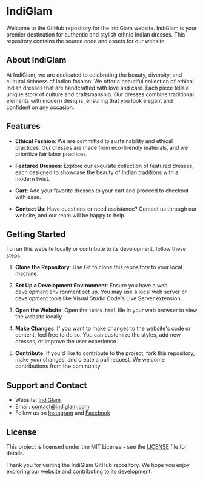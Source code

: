 # IndiGlam

Welcome to the GitHub repository for the IndiGlam website. IndiGlam is your premier destination for authentic and stylish ethnic Indian dresses. This repository contains the source code and assets for our website.

## About IndiGlam

At IndiGlam, we are dedicated to celebrating the beauty, diversity, and cultural richness of Indian fashion. We offer a beautiful collection of ethical Indian dresses that are handcrafted with love and care. Each piece tells a unique story of culture and craftsmanship. Our dresses combine traditional elements with modern designs, ensuring that you look elegant and confident on any occasion.

## Features

- **Ethical Fashion**: We are committed to sustainability and ethical practices. Our dresses are made from eco-friendly materials, and we prioritize fair labor practices.

- **Featured Dresses**: Explore our exquisite collection of featured dresses, each designed to showcase the beauty of Indian traditions with a modern twist.

- **Cart**: Add your favorite dresses to your cart and proceed to checkout with ease.

- **Contact Us**: Have questions or need assistance? Contact us through our website, and our team will be happy to help.

## Getting Started

To run this website locally or contribute to its development, follow these steps:

1. **Clone the Repository**: Use Git to clone this repository to your local machine.




2. **Set Up a Development Environment**: Ensure you have a web development environment set up. You may use a local web server or development tools like Visual Studio Code's Live Server extension.

3. **Open the Website**: Open the `index.html` file in your web browser to view the website locally.

4. **Make Changes**: If you want to make changes to the website's code or content, feel free to do so. You can customize the styles, add new dresses, or improve the user experience.

5. **Contribute**: If you'd like to contribute to the project, fork this repository, make your changes, and create a pull request. We welcome contributions from the community.

## Support and Contact

- Website: [IndiGlam](mittesh-9.netlify.app)
- Email: contact@indiglam.com
- Follow us on [Instagram](https://www.instagram.com/indiglam) and [Facebook](https://www.facebook.com/indiglam)

## License

This project is licensed under the MIT License - see the [LICENSE](LICENSE) file for details.

Thank you for visiting the IndiGlam GitHub repository. We hope you enjoy exploring our website and contributing to its development.
